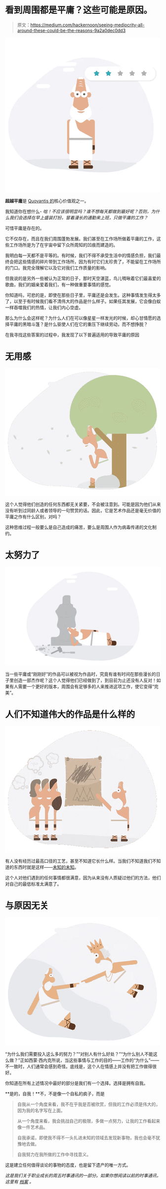# 看到周围都是平庸？这些可能是原因。

> 原文：<https://medium.com/hackernoon/seeing-mediocrity-all-around-these-could-be-the-reasons-9a2a0dec0dd3>

![](img/2dad8545c69752eb2e95bac5236f33e1.png)

**超越平庸**是 [Quovantis 的](http://www.quovantis.com)核心价值观之一。

我知道你在想什么- *咄！不应该很明显吗？谁不想每天都做到最好呢？否则，为什么我们会选择在早上盛装打扮，冒着漫长的通勤来上班，只做平庸的工作？*

可惜平庸是存在的。

它不仅存在，而且在我们周围蓬勃发展。我们甚至在工作场所做着平庸的工作，这些工作场所是为了在宇宙中留下众所周知的凹痕而建造的。

我明白每一天都不是平等的。有时候，我们不得不承受生活中的情感负担，我们最终会把这些情感的碎片带到工作场所，因为有时它们太珍贵了，不能留在工作场所的门口。我完全理解它以及它对我们工作质量的影响。

但我说的是另外一些被认为正常的日子，那时天空湛蓝，鸟儿啁啾着它们最喜爱的歌曲，我们的姻亲爱着我们，有一种做重要事情的感觉。

你知道吗，可悲的是，即使在那些日子里，平庸还是会发生。这种事情发生得太多了，以至于有时候我们看不清伟大的作品是什么样子。如果任其发展，它会像白蚁一样吞噬我们的热情，让我们内心空虚。

那么为什么会这样呢？为什么人们在可以像星星一样发光的时候，却心甘情愿的选择平庸的黑暗斗篷？是什么驱使人们在它的重压下继续劳动，而不想挣脱？

在我寻找这些答案的过程中，我发现了以下普遍适用的导致平庸的原因

# 无用感

![](img/e1a2050dba93cebe52523aba720120e3.png)

这个人觉得他们创造的任何东西都无关紧要，不会被注意到。可能是因为他们从来没有听到过同龄人或者领导的一句赞赏的话。因此，它是艺术作品还是毫无价值的平庸之作有什么区别，对吗？

这种思维过程一般要么是自己造成的痛苦，要么是周围人作为病毒传递的文化制约。

# 太努力了

![](img/56ae1c0a50e5a3f1930eba919a5e61c8.png)

当一些平庸或“刚刚好”的作品可以被视为作品时，究竟有谁有时间在那些漫长的日子里创造一部杰作呢？这个人觉得他们已经做到了，到目前为止还没有人反对！如果有人需要一个更好的版本，周围会有足够多的人来推进这项工作，使它变得“完美”。

# 人们不知道伟大的作品是什么样的

![](img/2ce3dc27cf23518d0120715de3ce29b0.png)

有人没有经历过最高口径的工艺，甚至不知道它长什么样。当我们不知道我们不知道的东西时就是这样——[未知的未知](http://blogs.quovantis.com/peter-principle-when-promotions-lead-to-failures/)。

这个人对他们遇到的任何事情都很满意，因为从来没有人质疑过他们的方法，他们对自己的最低标准太满意了。

# 与原因无关

![](img/2e263b997c69ef0cf7dbeb2488f48e7f.png)

“为什么我们需要投入这么多的努力？”“对别人有什么好处？”“为什么别人不能这么做？”正如西蒙·西内克所说，当这些事情与工作的目的——工作的“为什么”——不一致时，人们通常会感到奇怪。底线是，这个人在情感上并没有把工作做得很好。

你知道在所有上述情况中最好的部分是我们有一个选择。选择是拥有自我。

**是的，自我！**不，不是像一个自私的疯子，而是

> 自我从一个角度来看，我不在乎我是否被欣赏，但我的工作必须是伟大的，因为我的名字写在上面。
> 
> 从一个角度来看，我会挑战自己的极限，多做一点努力，让我的工作看起来像一件艺术品。
> 
> 自我承诺，即使我不得不一头扎进未知的领域去发现新事物，我也会毫不犹豫地去做。
> 
> 自我努力在我所做的工作中寻找意义。

这是建立任何值得谈论的事物的态度，也是留下遗产的唯一方式。

*这是我们关于职业成长的周五时事通讯的一部分。如果你想阅读以前的时事通讯，这里有* [*档案*](http://blogs.quovantis.com/newsletter/) *。*
